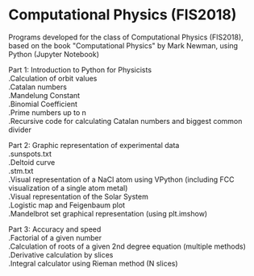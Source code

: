 # Computational Physics (FIS2018)
Programs developed for the class of Computational Physics (FIS2018), based on the book "Computational Physics" by Mark Newman, using Python (Jupyter Notebook)

Part 1: Introduction to Python for Physicists \
  .Calculation of orbit values \
  .Catalan numbers \
  .Mandelung Constant \
  .Binomial Coefficient \
  .Prime numbers up to n \
  .Recursive code for calculating Catalan numbers and biggest common divider 

Part 2: Graphic representation of experimental data \
  .sunspots.txt \
  .Deltoid curve \
  .stm.txt \
  .Visual representation of a NaCl atom using VPython (including FCC visualization of a single atom metal) \
  .Visual representation of the Solar System \
  .Logistic map and Feigenbaum plot \
  .Mandelbrot set graphical representation (using plt.imshow) 
  
Part 3: Accuracy and speed \
  .Factorial of a given number \
  .Calculation of roots of a given 2nd degree equation (multiple methods) \
  .Derivative calculation by slices \
  .Integral calculator using Rieman method (N slices)
